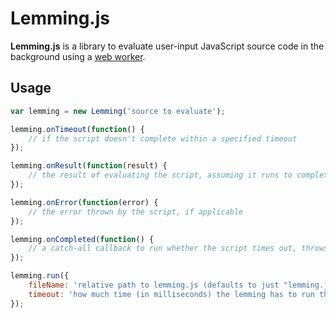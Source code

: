 Lemming.js
==========

**Lemming.js** is a library to evaluate user-input JavaScript source code in the background using a [web worker](https://developer.mozilla.org/en-US/docs/Web/Guide/Performance/Using_web_workers).

Usage
-----

```javascript
var lemming = new Lemming('source to evaluate');

lemming.onTimeout(function() {
    // if the script doesn't complete within a specified timeout
});

lemming.onResult(function(result) {
    // the result of evaluating the script, assuming it runs to completion
});

lemming.onError(function(error) {
    // the error thrown by the script, if applicable
});

lemming.onCompleted(function() {
    // a catch-all callback to run whether the script times out, throws, or finishes successfully
});

lemming.run({
    fileName: 'relative path to lemming.js (defaults to just "lemming.js")',
    timeout: 'how much time (in milliseconds) the lemming has to run the script (defaults to 3000)'
});
```
